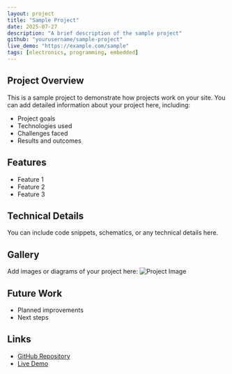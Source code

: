 ```yaml
---
layout: project
title: "Sample Project"
date: 2025-07-27
description: "A brief description of the sample project"
github: "yourusername/sample-project"
live_demo: "https://example.com/sample"
tags: [electronics, programming, embedded]
---
```


## Project Overview
This is a sample project to demonstrate how projects work on your site. You can add detailed information about your project here, including:

- Project goals
- Technologies used
- Challenges faced
- Results and outcomes

## Features
- Feature 1
- Feature 2
- Feature 3

## Technical Details
You can include code snippets, schematics, or any technical details here.

## Gallery
Add images or diagrams of your project here:
![Project Image](/assets/images/sample-project.jpg)

## Future Work
- Planned improvements
- Next steps

## Links
- [GitHub Repository](https://github.com/yourusername/sample-project)
- [Live Demo](https://example.com/sample)
